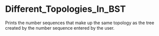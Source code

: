 # Different_Topologies_In_BST
 Prints the number sequences that make up the same topology as the tree created by the number sequence entered by the user.
